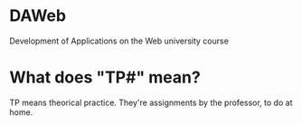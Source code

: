 # DAWeb
Development of Applications on the Web university course

# What does "TP#" mean?
TP means theorical practice. They're assignments by the professor, to do at home.
